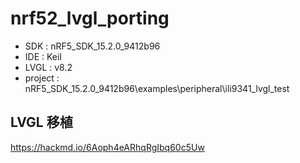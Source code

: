 # nrf52_lvgl_porting

- SDK : nRF5_SDK_15.2.0_9412b96
- IDE : Keil
- LVGL : v8.2
- project : nRF5_SDK_15.2.0_9412b96\examples\peripheral\ili9341_lvgl_test

## LVGL 移植

https://hackmd.io/6Aoph4eARhqRgIbq60c5Uw
